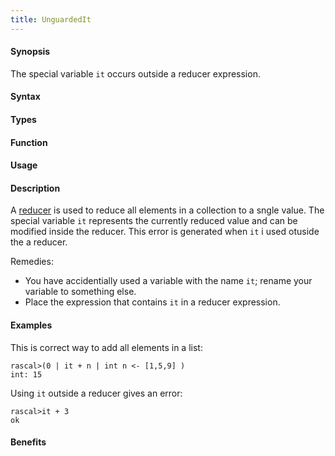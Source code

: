 ```yaml
---
title: UnguardedIt
---
```


#### Synopsis

The special variable `it` occurs outside a reducer expression.

#### Syntax

#### Types

#### Function
       
#### Usage

#### Description

A [reducer](/Rascal/Expressions/Reducer) is used to reduce all elements in a collection to a sngle value.
The special variable `it` represents the currently reduced value and can be modified inside the reducer.
This error is generated when `it` i used otuside the a reducer.

Remedies:

*  You have accidentially used a variable with the name `it`; rename your variable to something else.
*  Place the expression that contains `it` in a reducer expression.

#### Examples

This is correct way to add all elements in a list:

```rascal-shell
rascal>(0 | it + n | int n <- [1,5,9] )
int: 15
```
Using `it` outside a reducer gives an error:

```rascal-shell
rascal>it + 3
ok
```

#### Benefits


